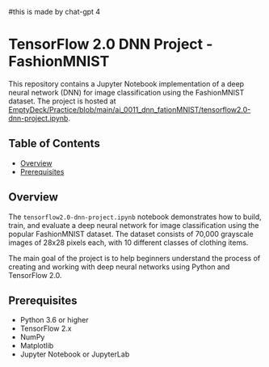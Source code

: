 #this is made by chat-gpt 4

# TensorFlow 2.0 DNN Project - FashionMNIST

This repository contains a Jupyter Notebook implementation of a deep neural network (DNN) for image classification using the FashionMNIST dataset. The project is hosted at [EmptyDeck/Practice/blob/main/ai_0011_dnn_fationMNIST/tensorflow2.0-dnn-project.ipynb](https://github.com/EmptyDeck/Practice/blob/main/ai_0011_dnn_fationMNIST/tensorflow2.0-dnn-project.ipynb).

## Table of Contents

-   [Overview](#overview)
-   [Prerequisites](#prerequisites)

## Overview

The `tensorflow2.0-dnn-project.ipynb` notebook demonstrates how to build, train, and evaluate a deep neural network for image classification using the popular FashionMNIST dataset. The dataset consists of 70,000 grayscale images of 28x28 pixels each, with 10 different classes of clothing items.

The main goal of the project is to help beginners understand the process of creating and working with deep neural networks using Python and TensorFlow 2.0.

## Prerequisites

-   Python 3.6 or higher
-   TensorFlow 2.x
-   NumPy
-   Matplotlib
-   Jupyter Notebook or JupyterLab
